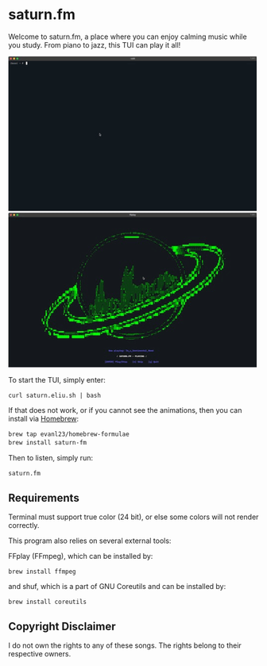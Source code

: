 # saturn.fm
Welcome to saturn.fm, a place where you can enjoy calming music while you study. From piano to jazz, this TUI can play it all!

![Demo1](demo.gif) ![Demo2](demo2.gif)

To start the TUI, simply enter:
```
curl saturn.eliu.sh | bash
```

If that does not work, or if you cannot see the animations, then you can install via [Homebrew](https://brew.sh):
```bash
brew tap evanl23/homebrew-formulae
brew install saturn-fm
```

Then to listen, simply run:
```bash
saturn.fm
```

## Requirements
Terminal must support true color (24 bit), or else some colors will not render correctly. 

This program also relies on several external tools: 

FFplay (FFmpeg), which can be installed by: 
```
brew install ffmpeg
```

and shuf, which is a part of GNU Coreutils and can be installed by: 
```
brew install coreutils
```

## Copyright Disclaimer
I do not own the rights to any of these songs. The rights belong to their respective owners. 
